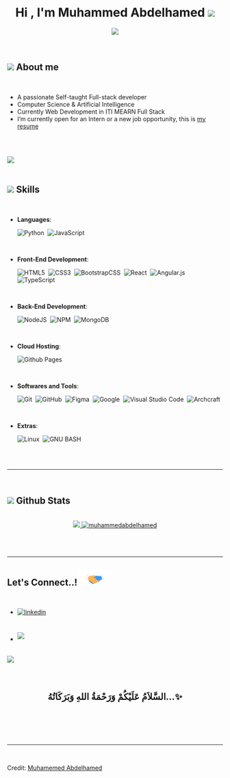 <h1 align="center"><b>Hi , I'm Muhammed Abdelhamed </b><img src="https://media.giphy.com/media/hvRJCLFzcasrR4ia7z/giphy.gif" width="35"></h1>
<p align="center">
  <a href="https://github.com/DenverCoder1/readme-typing-svg"><img src="https://readme-typing-svg.herokuapp.com?font=Time+New+Roman&color=cyan&size=25&center=true&vCenter=true&width=600&height=100&lines=Assalamu+O+Alaikum+Warahmatullah..&hearts;++;Self-taught+Full-Stack+Developer,;Computer+Science,;ITI-student,;Active+Learner/Researcher,;Love+to+learn+new+stuffs..<3"></a>
</p>


<br>



	
## <picture><img src = "#" width = 50px></picture> **About me**


<br>

- A passionate Self-taught Full-stack developer
- Computer Science & Artificial Intelligence
- Currently Web Development in ITI MEARN Full Stack
- I’m currently open for an Intern or a new job opportunity, this is [my resume](https://drive.google.com/file/d/1e1hJf-5sXrooeQKM0dxaTyBf4KhRVNPV/view?usp=sharing)

<br><br>

<img src="https://user-images.githubusercontent.com/73097560/115834477-dbab4500-a447-11eb-908a-139a6edaec5c.gif"><br><br>

## <img src="https://media2.giphy.com/media/QssGEmpkyEOhBCb7e1/giphy.gif?cid=ecf05e47a0n3gi1bfqntqmob8g9aid1oyj2wr3ds3mg700bl&rid=giphy.gif" width ="25"><b> Skills</b>
<br>

<p align="center">

- **Languages**:

    ![Python](https://img.shields.io/badge/Python%20-%2314354C.svg?style=for-the-badge&logo=python&logoColor=white)&nbsp;
    ![JavaScript](https://img.shields.io/badge/JavaScript%20-%23F7DF1E.svg?style=for-the-badge&logo=javascript&logoColor=black)&nbsp;


<br>   
    
- **Front-End Development**:

    ![HTML5](https://img.shields.io/badge/HTML5%20-%23E34F26.svg?style=for-the-badge&logo=html5&logoColor=white)&nbsp;
    ![CSS3](https://img.shields.io/badge/CSS%20-%231572B6.svg?style=for-the-badge&logo=css3&logoColor=white)&nbsp;
    ![BootstrapCSS](https://img.shields.io/badge/bootstrap-%238511FA.svg?style=for-the-badge&logo=bootstrap&logoColor=white)&nbsp;
    ![React](https://img.shields.io/badge/react-%2320232a.svg?style=for-the-badge&logo=react&logoColor=%2361DAFB)&nbsp;
    ![Angular.js](https://img.shields.io/badge/angular.js-%23E23237.svg?style=for-the-badge&logo=angularjs&logoColor=white)&nbsp;
    ![TypeScript](https://img.shields.io/badge/typescript-%23007ACC.svg?style=for-the-badge&logo=typescript&logoColor=white)&nbsp;
<br>

- **Back-End Development**:
  
    ![NodeJS](https://img.shields.io/badge/node.js-6DA55F?style=for-the-badge&logo=node.js&logoColor=white)&nbsp;
    ![NPM](https://img.shields.io/badge/NPM-%23CB3837.svg?style=for-the-badge&logo=npm&logoColor=white)&nbsp;
    ![MongoDB](https://img.shields.io/badge/MongoDB-%234ea94b.svg?style=for-the-badge&logo=mongodb&logoColor=white)&nbsp;

<br>

- **Cloud Hosting**:

    ![Github Pages](https://img.shields.io/badge/GitHub%20Pages-%23327FC7.svg?style=for-the-badge&logo=github&logoColor=white)
    
<br>

- **Softwares and Tools**:

    ![Git](https://img.shields.io/badge/git-%23F05033.svg?style=for-the-badge&logo=git&logoColor=white)&nbsp;
    ![GitHub](https://img.shields.io/badge/github-%23121011.svg?style=for-the-badge&logo=github&logoColor=white)&nbsp;
    ![Figma](https://img.shields.io/badge/Figma-F24E1E?style=for-the-badge&logo=figma&logoColor=white)&nbsp;
    ![Google](https://img.shields.io/badge/google-%234285F4.svg?style=for-the-badge&logo=google&logoColor=white)&nbsp;
    ![Visual Studio Code](https://img.shields.io/badge/VS%20Code-0078d7.svg?style=for-the-badge&logo=visual-studio-code&logoColor=white)&nbsp;
    ![Archcraft](https://img.shields.io/badge/Archcraft-%23404d59?style=for-the-badge&logo=archlinux&logoColor=%#1793D1)&nbsp;

<br>

- **Extras**:

    ![Linux](https://img.shields.io/badge/Linux-FCC624?style=for-the-badge&logo=linux&logoColor=black)&nbsp;
    ![GNU BASH](https://img.shields.io/badge/GNU%20Bash-000000?style=for-the-badge&logo=GNU%20Bash&logoColor=white)&nbsp;



</p>

<br>
<br>

-----

<br>


## <img src="https://media.giphy.com/media/iY8CRBdQXODJSCERIr/giphy.gif" width="35"><b> Github Stats </b>
<br>

<div align="center">

<a href="https://github.com/muhammedabdelhamed">
  <img src="https://github-readme-stats.vercel.app/api?username=muhammedabdelhamed&include_all_commits=true&count_private=true&show_icons=true&line_height=20&title_color=7A7ADB&icon_color=2234AE&text_color=D3D3D3&bg_color=0,000000,130F40" width="450"/>
  <img src="https://github-readme-stats.vercel.app/api/top-langs?username=muhammedabdelhamed&show_icons=true&locale=en&layout=compact&line_height=20&title_color=7A7ADB&icon_color=2234AE&text_color=D3D3D3&bg_color=0,000000,130F40" width="375"  alt="muhammedabdelhamed"/>

</a>
</div>

<br>
<br>
<br>

-----

## <b> Let's Connect..!</b><img src="https://github.com/0xAbdulKhalid/0xAbdulKhalid/raw/main/assets/mdImages/handshake.gif" width ="80">
<br>
<div align='left'>

<ul>

<li>
<a href="https://www.linkedin.com/in/muhammedabdelhamed/" target="_blank">
<img src="https://img.shields.io/badge/linkedin: Muhammed Abdelhamed-%2300acee.svg?color=405DE6&style=for-the-badge&logo=linkedin&logoColor=white" alt=linkedin style="margin-bottom: 5px;"/>
</a>
</li>


<br>

<br>

<li>
<a href="mailto:muhammedabdelhamidmuhammed@gmail.com" target="_blank">
<img src="https://img.shields.io/badge/gmail:  Muhammed Abdelhamid-%23EA4335.svg?style=for-the-badge&logo=gmail&logoColor=white" t=mail style="margin-bottom: 5px;" />
</a>
</li>
	
</ul>
</div>

<br>
<img src="https://user-images.githubusercontent.com/73097560/115834477-dbab4500-a447-11eb-908a-139a6edaec5c.gif">
<br>
<br>
<br>

<div align='center'>

## <b>السَّلاَمُ عَلَيْكُمْ وَرَحْمَةُ اللهِ وَبَرَكَاتُهُ...✨</b>

</div>
<br>
<br>
<br>
<br>

---

<br>

Credit: [Muhamemed Abdelhamed](https://www.linkedin.com/in/muhammedabdelhamed/)

<!-- Last Edited on: 24/12/2023 -->

